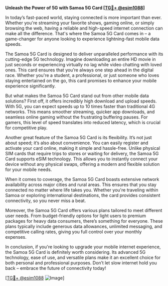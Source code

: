 **Unleash the Power of 5G with Samoa 5G Card [[TG💪+ @esim1088](https://t.me/s/esim1088)]**

In today’s fast-paced world, staying connected is more important than ever. Whether you're streaming your favorite shows, gaming online, or simply browsing the web, having a reliable and high-speed internet connection can make all the difference. That's where the Samoa 5G Card comes in – a game-changer for anyone looking to experience lightning-fast mobile data speeds.

The Samoa 5G Card is designed to deliver unparalleled performance with its cutting-edge 5G technology. Imagine downloading an entire HD movie in just seconds or experiencing virtually no lag while video chatting with loved ones. This card ensures that you’re always one step ahead in the digital race. Whether you're a student, a professional, or just someone who loves staying entertained on the go, this card promises to enhance your mobile experience significantly.

But what makes the Samoa 5G Card stand out from other mobile data solutions? First off, it offers incredibly high download and upload speeds. With 5G, you can expect speeds up to 10 times faster than traditional 4G networks. This means smoother streaming, quicker app downloads, and seamless online gaming without the frustrating buffering pauses. For gamers, this level of speed translates into reduced latency, which is crucial for competitive play.

Another great feature of the Samoa 5G Card is its flexibility. It’s not just about speed; it’s also about convenience. You can easily register and activate your card online, making it simple and hassle-free. Unlike physical SIM cards that require trips to stores or waiting for delivery, the Samoa 5G Card supports eSIM technology. This allows you to instantly connect your device without any physical swaps, offering a modern and flexible solution for your mobile needs.

When it comes to coverage, the Samoa 5G Card boasts extensive network availability across major cities and rural areas. This ensures that you stay connected no matter where life takes you. Whether you're traveling within Samoa or exploring international destinations, the card provides consistent connectivity, so you never miss a beat.

Moreover, the Samoa 5G Card offers various plans tailored to meet different user needs. From budget-friendly options for light users to premium packages for heavy data consumers, there’s something for everyone. These plans typically include generous data allowances, unlimited messaging, and competitive calling rates, giving you full control over your monthly expenses.

In conclusion, if you're looking to upgrade your mobile internet experience, the Samoa 5G Card is definitely worth considering. Its advanced 5G technology, ease of use, and versatile plans make it an excellent choice for both personal and professional purposes. Don’t let slow internet hold you back – embrace the future of connectivity today!

[[TG💪+ @esim1088](https://t.me/s/esim1088) ![Image](https://i.postimg.cc/Y0z9fWf4/image.png)]